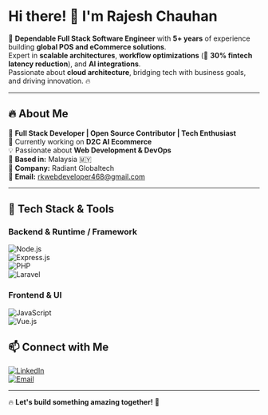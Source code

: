 # Hi there! 👋 I'm Rajesh Chauhan  

🚀 **Dependable Full Stack Software Engineer** with **5+ years** of experience building **global POS and eCommerce solutions**.  
Expert in **scalable architectures**, **workflow optimizations** (🚀 **30% fintech latency reduction**), and **AI integrations**.  
Passionate about **cloud architecture**, bridging tech with business goals, and driving innovation. 🔥  

---

## 🔥 About Me  
🔹 **Full Stack Developer | Open Source Contributor | Tech Enthusiast**  
🌱 Currently working on **D2C AI Ecommerce**  
💡 Passionate about **Web Development & DevOps**  
📍 **Based in:** Malaysia 🇲🇾  
🏢 **Company:** Radiant Globaltech  
📧 **Email:** [rkwebdeveloper468@gmail.com](mailto:rkwebdeveloper468@gmail.com)  

---

## 🚀 Tech Stack & Tools  

### **Backend & Runtime / Framework**  
![Node.js](https://img.shields.io/badge/Node.js-339933?style=for-the-badge&logo=node.js&logoColor=white)  
![Express.js](https://img.shields.io/badge/Express.js-000000?style=for-the-badge&logo=express&logoColor=white)  
![PHP](https://img.shields.io/badge/PHP-777BB4?style=for-the-badge&logo=php&logoColor=white)  
![Laravel](https://img.shields.io/badge/Laravel-FF2D20?style=for-the-badge&logo=laravel&logoColor=white)

### **Frontend & UI**  
![JavaScript](https://img.shields.io/badge/JavaScript-F7DF1E?style=for-the-badge&logo=javascript&logoColor=black)  
![Vue.js](https://img.shields.io/badge/Vue.js-4FC08D?style=for-the-badge&logo=vue.js&logoColor=white)


## 📫 Connect with Me  

[![LinkedIn](https://img.shields.io/badge/LinkedIn-blue?style=for-the-badge&logo=linkedin)](https://www.linkedin.com/in/rajesh-chauhan-bb971711a)  
[![Email](https://img.shields.io/badge/Email-D14836?style=for-the-badge&logo=gmail&logoColor=white)](mailto:rkwebdeveloper468@gmail.com)  

---

🔥 **Let's build something amazing together!** 🚀  
